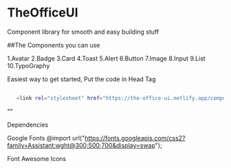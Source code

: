 # TheOfficeUI
 Component library for smooth and easy building stuff

##The Components you can use

1.Avatar
2.Badge
3.Card
4.Toast
5.Alert
6.Button
7.Image
8.Input
9.List
10.TypoGraphy


Easiest way to get started, 
Put the code in Head Tag

##


```bash
   <link rel="stylesheet" href="https://the-office-ui.netlify.app/components/components.css">
```

""
                             
Dependencies

Google Fonts
@import url("https://fonts.googleapis.com/css2?family=Assistant:wght@300;500;700&display=swap");

Font Awesome Icons

